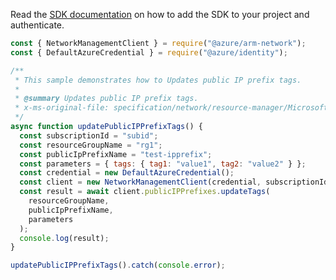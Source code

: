Read the [SDK documentation](https://github.com/Azure/azure-sdk-for-js/blob/%40azure%2Farm-network_27.0.0/sdk/network/arm-network/README.md) on how to add the SDK to your project and authenticate.

```javascript
const { NetworkManagementClient } = require("@azure/arm-network");
const { DefaultAzureCredential } = require("@azure/identity");

/**
 * This sample demonstrates how to Updates public IP prefix tags.
 *
 * @summary Updates public IP prefix tags.
 * x-ms-original-file: specification/network/resource-manager/Microsoft.Network/stable/2021-05-01/examples/PublicIpPrefixUpdateTags.json
 */
async function updatePublicIPPrefixTags() {
  const subscriptionId = "subid";
  const resourceGroupName = "rg1";
  const publicIpPrefixName = "test-ipprefix";
  const parameters = { tags: { tag1: "value1", tag2: "value2" } };
  const credential = new DefaultAzureCredential();
  const client = new NetworkManagementClient(credential, subscriptionId);
  const result = await client.publicIPPrefixes.updateTags(
    resourceGroupName,
    publicIpPrefixName,
    parameters
  );
  console.log(result);
}

updatePublicIPPrefixTags().catch(console.error);
```
